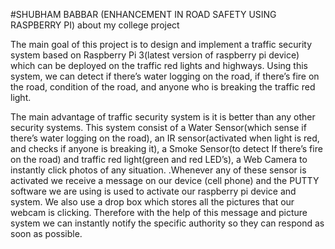 #SHUBHAM BABBAR 
(ENHANCEMENT IN ROAD SAFETY USING RASPBERRY PI)
about my college project

The main goal of this project is to design and implement a traffic security system based on Raspberry Pi 3(latest version of raspberry pi device) which can be deployed on the traffic red lights and highways. Using this system, we can detect if there’s water logging on the road, if there’s fire on the road, condition of the road, and anyone who is breaking the traffic red light.

The main advantage of traffic security system is it is better than any other security systems. This system consist of a Water Sensor(which sense if there’s water logging on the road), an IR sensor(activated when light is red, and checks if anyone is breaking it), a Smoke Sensor(to detect 
If there’s fire on the road) and traffic red light(green and red LED’s), a Web Camera to instantly click photos of any situation. .Whenever any of these sensor is activated we receive a message on our device (cell phone) and the PUTTY software we are using is used to activate our raspberry pi device and system. We also use a drop box which stores all the pictures that our webcam is clicking. Therefore with the help of this message and picture system we can instantly notify the specific authority so they can respond as soon as possible.
